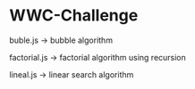 # WWC-Challenge

buble.js -> bubble algorithm

factorial.js -> factorial algorithm using recursion

lineal.js -> linear search algorithm
